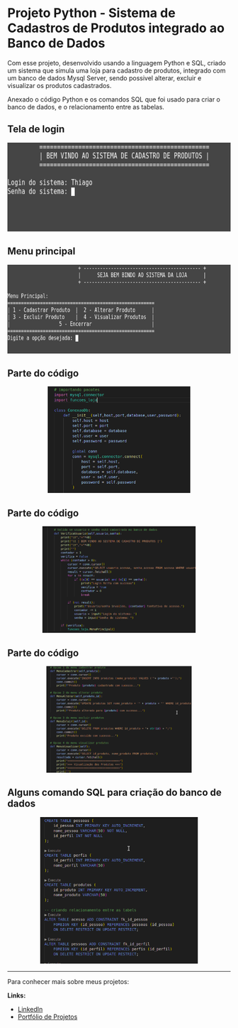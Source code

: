 # Projeto Python - Sistema de Cadastros de Produtos integrado ao Banco de Dados

Com esse projeto, desenvolvido usando a linguagem Python e SQL, criado um sistema que simula uma loja para cadastro de produtos, integrado com um banco de dados Mysql Server, sendo possivel alterar, excluir e visualizar os produtos cadastrados.

Anexado o código Python e os comandos SQL que foi usado para criar o banco de dados, e o relacionamento entre as tabelas.

## Tela de login

<p align="center">
  <img src="https://github.com/villani31/Python_cadastro_loja_BD/blob/main/imagens/login.png?w=740" alt="Python_vendas"height=200px >
</p>

## Menu principal

<p align="center">
  <img src="https://github.com/villani31/Python_cadastro_loja_BD/blob/main/imagens/menuprincipal.png?w=740" alt="Python_vendas"height=200px >
</p>

## Parte do código

<p align="center">
  <img src="https://github.com/villani31/Python_cadastro_loja_BD/blob/main/imagens/partes_codigo.png?w=740" alt="Python_vendas"height=240px >
</p>

## Parte do código

<p align="center">
  <img src="https://github.com/villani31/Python_cadastro_loja_BD/blob/main/imagens/partes_codigo02.png?w=740" alt="Python_vendas"height=240px >
</p>

## Parte do código

<p align="center">
  <img src="https://github.com/villani31/Python_cadastro_loja_BD/blob/main/imagens/partes_codigo03.png?w=740" alt="Python_vendas"height=240px >
</p>

## Alguns comando SQL para criação do banco de dados

<p align="center">
  <img src="https://github.com/villani31/Python_cadastro_loja_BD/blob/main/imagens/criandobanco.png?w=740" alt="Python_vendas"height=330px >
</p>

----------------------------------------------------------------

Para conhecer mais sobre meus projetos:

**Links:**
* [LinkedIn](https://www.linkedin.com/in/thiagovillani)
* [Portfólio de Projetos](https://github.com/villani31/Data_Science)
